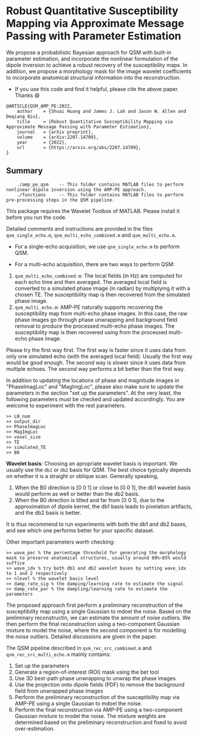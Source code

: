 # Robust Quantitative Susceptibility Mapping via Approximate Message Passing with Parameter Estimation
We propose a probabilistic Bayesian approach for QSM with built-in parameter estimation, and incorporate the nonlinear formulation of the dipole inversion to achieve a robust recovery of the susceptibility maps. 
In addition, we propose a morphology mask for the image wavelet coefficients to incorporate anatomical structural information into the reconstruction.

* If you use this code and find it helpful, please cite the above paper. Thanks :smile:
```
@ARTICLE{QSM_AMP_PE:2022,
    author    = {Shuai Huang and James J. Lah and Jason W. Allen and Deqiang Qiu},
    title     = {Robust Quantitative Susceptibility Mapping via Approximate Message Passing with Parameter Estimation},
    journal   = {arXiv preprint},
    volume    = {arXiv:2207.14709},
    year      = {2022},
    url       = {https://arxiv.org/abs/2207.14709},
}
```

## Summary
```
    ./amp_pe_qsm	-- This folder contains MATLAB files to perform nonlinear dipole inversion using the AMP-PE approach.
    ./functions 	-- This folder contains MATLAB files to perform pre-processing steps in the QSM pipeline.
```

This package requires the Wavelet Toolbox of MATLAB. Please install it before you run the code.

Detailed comments and instructions are provided in the files `qsm_single_echo.m`, `qsm_multi_echo_combined.m` and `qsm_multi_echo.m`. 

* For a single-echo acquisition, we use `qsm_single_echo.m` to perform QSM.

* For a multi-echo acquisition, there are two ways to perform QSM:
1) `qsm_multi_echo_combined.m`: The local fields (in Hz) are computed for each echo time and then averaged. The averaged local field is converted to a simulated phase image (in radian) by multiplying it with a chosen TE. The susceptibility map is then recovered from the simulated phase image.
2) `qsm_multi_echo.m`: AMP-PE naturally supports recovering the susceptibility map from multi-echo phase images. In this case, the raw phase images go through phase unwrapping and background field removal to produce the processed multi-echo phase images. The susceptibility map is then recovered using from the processed multi-echo phase image.

Please try the first way first. The first way is faster since it uses data from only one simulated echo (with the averaged local field). Usually the first way would be good enough. The second way is slower since it uses data from multiple echoes. The second way performs a bit better than the first way.

In addition to updating the locations of phase and magnitude images in "PhaseImagLoc" and "MagImgLoc", please also make sure to update the parameters in the section "set up the parameters". At the very least, the following parameters must be checked and updated accordingly. You are welcome to experiment with the rest parameters.

```
>> LN_num
>> output_dir
>> PhaseImagLoc
>> MagImgLoc
>> voxel_size
>> TE
>> simulated_TE
>> B0
```

**Wavelet basis**: Choosing an apropriate wavelet basis is important. We usually use the `db1` or `db2` basis for QSM. The best choice typically depends on whether it is a straight or oblique scan.  Generally speaking,

 1) When the B0 direction is [0 0 1] or close to [0 0 1], the db1 wavelet basis would perform as well or better than the db2 basis.
 2) When the B0 direction is tilted and far from [0 0 1], due to the approximation of dipole kernel, the db1 basis leads to pixelation artifacts, and the db2 basis is better.

It is thus recommend to run experiments with both the db1 and db2 bases, and see which one performs better for your specific dataset. 

Other important parameters worth checking:

```
>> wave_pec % the percentage threshold for generating the morphology mask to preserve anatomical structures, usually around 80%~85% would suffice
>> wave_idx % try both db1 and db2 wavelet bases by setting wave_idx to 1 and 2 respectively
>> nlevel % the wavelet basis level
>> damp_rate_sig % the damping/learning rate to estimate the signal
>> damp_rate_par % the dampling/learning rate to estimate the parameters
```

The proposed approach first perform a preliminary reconstruction of the susceptibility map using a single Gaussian to mdoel the noise. Based on the preliminary reconstructin, we can estimate the amount of noise outliers. We then perform the final reconstruction using a two-component Gaussian mixture to model the noise, where the second component is for modelling the noise outliers. Detailed discussions are given in the paper.


The QSM pipeline described in `qsm_rec_src_combined.m` and `qsm_rec_src_multi_echo.m` mainly contains:

1) Set up the parameters
2) Generate a region-of-interest (ROI) mask using the bet tool
3) Use 3D best-path phase unwrapping to unwrap the phase images
4) Use the projection onto dipole fields (PDF) to remove the background field from unwrapped phase images
5) Perform the preliminary reconstruction of the susceptibility map via AMP-PE using a single Gaussian to mdoel the noise.
6) Perform the final reconstruction via AMP-PE using a two-component Gaussian mixture to model the noise. The mixture weights are determined based on the preliminary reconstruction and fixed to avoid over-estimation.
